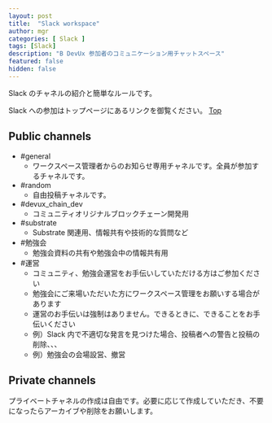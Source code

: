 ```yaml
---
layout: post
title:  "Slack workspace"
author: mgr
categories: [ Slack ]
tags: [Slack]
description: "B DevUx 参加者のコミュニケーション用チャットスペース"
featured: false
hidden: false
---
```


Slack のチャネルの紹介と簡単なルールです。

Slack への参加はトップページにあるリンクを御覧ください。
[Top](https://bdevux.github.io)

## Public channels

- #general
  - ワークスペース管理者からのお知らせ専用チャネルです。全員が参加するチャネルです。
- #random
  - 自由投稿チャネルです。
- #devux_chain_dev
  - コミュニティオリジナルブロックチェーン開発用
- #substrate
  - Substrate 関連用、情報共有や技術的な質問など
- #勉強会
  - 勉強会資料の共有や勉強会中の情報共有用
- #運営
  - コミュニティ、勉強会運営をお手伝いしていただける方はご参加ください
  - 勉強会にご来場いただいた方にワークスペース管理をお願いする場合があります
  - 運営のお手伝いは強制はありません。できるときに、できることをお手伝いください
  - 例）Slack 内で不適切な発言を見つけた場合、投稿者への警告と投稿の削除、、、
  - 例）勉強会の会場設営、撤営


## Private channels

プライベートチャネルの作成は自由です。必要に応じて作成していただき、不要になったらアーカイブや削除をお願いします。


